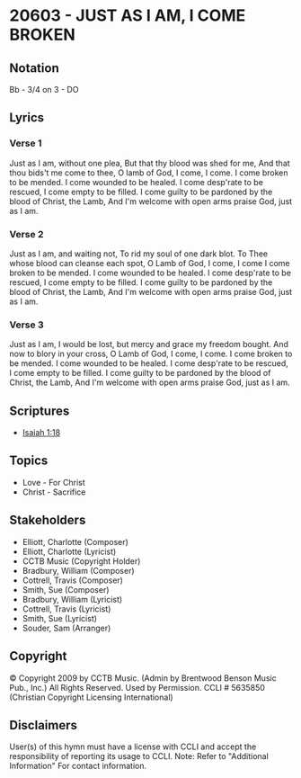 # 20603 - JUST AS I AM, I COME BROKEN

## Notation

Bb - 3/4 on 3 - DO

## Lyrics

### Verse 1

Just as I am, without one plea, But that thy blood was shed for me, And that thou bids't me come to thee, O lamb of God, I come, I come. I come broken to be mended. I come wounded to be healed. I come desp'rate to be rescued, I come empty to be filled. I come guilty to be pardoned by the blood of Christ, the Lamb, And I'm welcome with open arms praise God, just as I am.

### Verse 2

Just as I am, and waiting not, To rid my soul of one dark blot. To Thee whose blood can cleanse each spot, O Lamb of God, I come, I come I come broken to be mended. I come wounded to be healed. I come desp'rate to be rescued, I come empty to be filled. I come guilty to be pardoned by the blood of Christ, the Lamb, And I'm welcome with open arms praise God, just as I am.

### Verse 3

Just as I am, I would be lost, but mercy and grace my freedom bought. And now to blory in your cross, O Lamb of God, I come, I come. I come broken to be mended. I come wounded to be healed. I come desp'rate to be rescued, I come empty to be filled. I come guilty to be pardoned by the blood of Christ, the Lamb, And I'm welcome with open arms praise God, just as I am.


## Scriptures

- [Isaiah 1:18](https://www.biblegateway.com/passage/?search=Isaiah%201%3A18)

## Topics

- Love - For Christ
- Christ - Sacrifice

## Stakeholders

- Elliott, Charlotte (Composer)
- Elliott, Charlotte (Lyricist)
- CCTB Music (Copyright Holder)
- Bradbury, William (Composer)
- Cottrell, Travis (Composer)
- Smith, Sue (Composer)
- Bradbury, William (Lyricist)
- Cottrell, Travis (Lyricist)
- Smith, Sue (Lyricist)
- Souder, Sam (Arranger)

## Copyright

© Copyright 2009 by CCTB Music. (Admin by Brentwood Benson Music Pub., Inc.) All Rights Reserved. Used by Permission. CCLI # 5635850
(Christian Copyright Licensing International)

## Disclaimers

User(s) of this hymn must have a license with CCLI and accept the responsibility of reporting its usage to CCLI.
Note: Refer to "Additional Information" For contact information.

